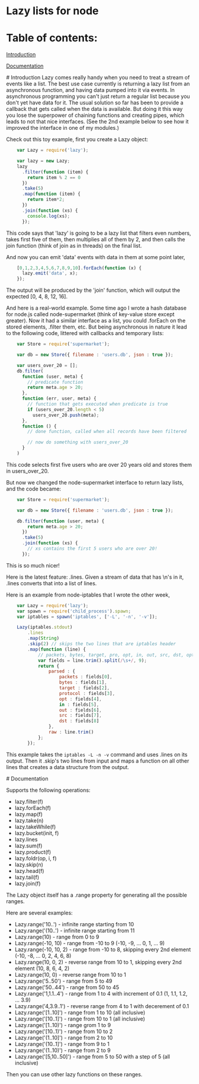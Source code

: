 Lazy lists for node
===================


# Table of contents:

[Introduction](#Introduction)
  
[Documentation](#Documentation)

<a name="Introduction" />
# Introduction
Lazy comes really handy when you need to treat a stream of events like a list.
The best use case currently is returning a lazy list from an asynchronous
function, and having data pumped into it via events. In asynchronous
programming you can't just return a regular list because you don't yet have
data for it. The usual solution so far has been to provide a callback that gets
called when the data is available. But doing it this way you lose the superpower of
chaining functions and creating pipes, which leads to not that nice interfaces.
(See the 2nd example below to see how it improved the interface in one of my
modules.)

Check out this toy example, first you create a Lazy object:
```javascript
    var Lazy = require('lazy');

    var lazy = new Lazy;
    lazy
      .filter(function (item) {
        return item % 2 == 0
      })
      .take(5)
      .map(function (item) {
        return item*2;
      })
      .join(function (xs) {
        console.log(xs);
      });
```

This code says that 'lazy' is going to be a lazy list that filters even
numbers, takes first five of them, then multiplies all of them by 2, and then
calls the join function (think of join as in threads) on the final list.

And now you can emit 'data' events with data in them at some point later,
```javascript
    [0,1,2,3,4,5,6,7,8,9,10].forEach(function (x) {
      lazy.emit('data', x);
    });
```

The output will be produced by the 'join' function, which will output the
expected [0, 4, 8, 12, 16].

And here is a real-world example. Some time ago I wrote a hash database for
node.js called node-supermarket (think of key-value store except greater). Now
it had a similar interface as a list, you could .forEach on the stored
elements, .filter them, etc. But being asynchronous in nature it lead to the
following code, littered with callbacks and temporary lists:
```javascript
    var Store = require('supermarket');

    var db = new Store({ filename : 'users.db', json : true });

    var users_over_20 = [];
    db.filter(
      function (user, meta) {
        // predicate function
        return meta.age > 20;
      },
      function (err, user, meta) {
        // function that gets executed when predicate is true
        if (users_over_20.length < 5)
          users_over_20.push(meta);
      },
      function () {
        // done function, called when all records have been filtered

        // now do something with users_over_20
      }
    )
```
This code selects first five users who are over 20 years old and stores them
in users_over_20.

But now we changed the node-supermarket interface to return lazy lists, and
the code became:
```javascript
    var Store = require('supermarket');

    var db = new Store({ filename : 'users.db', json : true });

    db.filter(function (user, meta) {
        return meta.age > 20;
      })
      .take(5)
      .join(function (xs) {
        // xs contains the first 5 users who are over 20!
      });
```
This is so much nicer!

Here is the latest feature: .lines. Given a stream of data that has \n's in it,
.lines converts that into a list of lines.

Here is an example from node-iptables that I wrote the other week,
```javascript
    var Lazy = require('lazy');
    var spawn = require('child_process').spawn;
    var iptables = spawn('iptables', ['-L', '-n', '-v']);

    Lazy(iptables.stdout)
        .lines
        .map(String)
        .skip(2) // skips the two lines that are iptables header
        .map(function (line) {
            // packets, bytes, target, pro, opt, in, out, src, dst, opts
            var fields = line.trim().split(/\s+/, 9);
            return {
                parsed : {
                    packets : fields[0],
                    bytes : fields[1],
                    target : fields[2],
                    protocol : fields[3],
                    opt : fields[4],
                    in : fields[5],
                    out : fields[6],
                    src : fields[7],
                    dst : fields[8]
                },
                raw : line.trim()
            };
        });
```
This example takes the `iptables -L -n -v` command and uses .lines on its output.
Then it .skip's two lines from input and maps a function on all other lines that
creates a data structure from the output.

<a name="Documentation" />
# Documentation

Supports the following operations:

* lazy.filter(f)
* lazy.forEach(f)
* lazy.map(f)
* lazy.take(n)
* lazy.takeWhile(f)
* lazy.bucket(init, f)
* lazy.lines
* lazy.sum(f)
* lazy.product(f)
* lazy.foldr(op, i, f)
* lazy.skip(n)
* lazy.head(f)
* lazy.tail(f)
* lazy.join(f)

The Lazy object itself has a .range property for generating all the possible ranges.

Here are several examples:

* Lazy.range('10..') - infinite range starting from 10
* Lazy.range('(10..') - infinite range starting from 11
* Lazy.range(10) - range from 0 to 9
* Lazy.range(-10, 10) - range from -10 to 9 (-10, -9, ... 0, 1, ... 9)
* Lazy.range(-10, 10, 2) - range from -10 to 8, skipping every 2nd element (-10, -8, ... 0, 2, 4, 6, 8)
* Lazy.range(10, 0, 2) - reverse range from 10 to 1, skipping every 2nd element (10, 8, 6, 4, 2)
* Lazy.range(10, 0) - reverse range from 10 to 1
* Lazy.range('5..50') - range from 5 to 49
* Lazy.range('50..44') - range from 50 to 45
* Lazy.range('1,1.1..4') - range from 1 to 4 with increment of 0.1 (1, 1.1, 1.2, ... 3.9)
* Lazy.range('4,3.9..1') - reverse range from 4 to 1 with decerement of 0.1
* Lazy.range('[1..10]') - range from 1 to 10 (all inclusive)
* Lazy.range('[10..1]') - range from 10 to 1 (all inclusive)
* Lazy.range('[1..10)') - range grom 1 to 9
* Lazy.range('[10..1)') - range from 10 to 2
* Lazy.range('(1..10]') - range from 2 to 10
* Lazy.range('(10..1]') - range from 9 to 1
* Lazy.range('(1..10)') - range from 2 to 9
* Lazy.range('[5,10..50]') - range from 5 to 50 with a step of 5 (all inclusive)

Then you can use other lazy functions on these ranges.


